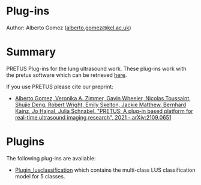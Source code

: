 # Plug-ins

Author: Alberto Gomez (alberto.gomez@kcl.ac.uk)

# Summary
PRETUS Plug-ins for the lung ultrasound work. These plug-ins work with the pretus software which can be retrieved  [here](https://github.com/gomezalberto/pretus).

If you use PRETUS please cite our preprint:

* [Alberto Gomez, Veronika A. Zimmer, Gavin Wheeler, Nicolas Toussaint, Shujie Deng, Robert Wright, Emily Skelton, Jackie Matthew, Bernhard Kainz, Jo Hajnal, Julia Schnabel. "PRETUS: A plug-in based platform for real-time ultrasound imaging research", 2021 - arXiv:2109.0651](https://arxiv.org/abs/2109.06519)

# Plugins

The following plug-ins are available:

* [Plugin_lusclassification](Plugin_lusclassificationp) which contains the multi-class LUS classification model for 5 classes.



